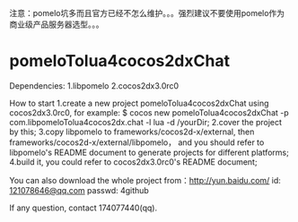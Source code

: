 注意：pomelo坑多而且官方已经不怎么维护。。。强烈建议不要使用pomelo作为商业级产品服务器选型。。。

pomeloTolua4cocos2dxChat
========================

Dependencies:
	1.libpomelo
	2.cocos2dx3.0rc0

How to start
	1.create a new project pomeloTolua4cocos2dxChat using cocos2dx3.0rc0, for example:
		$ cocos new pomeloTolua4cocos2dxChat -p com.libpomeloTolua4cocos2dx.chat -l lua -d /yourDir;
	2.cover the project by this;
	3.copy libpomelo to frameworks/cocos2d-x/external, then frameworks/cocos2d-x/external/libpomelo，
	  and you should refer to libpomelo's README document to generate projects for different platforms;
	4.build it, you could refer to cocos2dx3.0rc0's README document;

	
You can also download the whole project from：http://yun.baidu.com/  id: 121078646@qq.com passwd: 4github

If any question, contact 174077440(qq).

